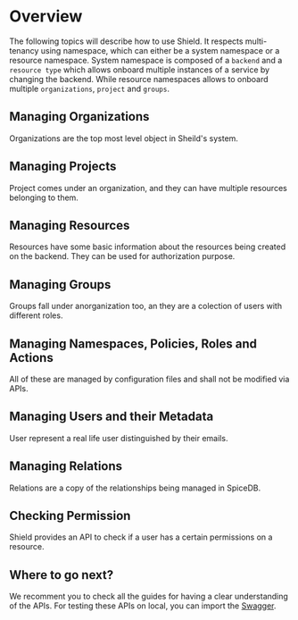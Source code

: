 # Overview

The following topics will describe how to use Shield. It respects multi-tenancy using namespace, which can either be a system namespace or a resource namespace.
System namespace is composed of a `backend` and a `resource type` which allows onboard multiple instances of a service by changing the backend. While resource namespaces allows to onboard multiple `organizations`, `project` and `groups`.

## Managing Organizations

Organizations are the top most level object in Sheild's system.

## Managing Projects

Project comes under an organization, and they can have multiple resources belonging to them.

## Managing Resources

Resources have some basic information about the resources being created on the backend. They can be used for authorization purpose.

## Managing Groups

Groups fall under anorganization too, an they are a colection of users with different roles.

## Managing Namespaces, Policies, Roles and Actions

All of these are managed by configuration files and shall not be modified via APIs.

## Managing Users and their Metadata

User represent a real life user distinguished by their emails.

## Managing Relations

Relations are a copy of the relationships being managed in SpiceDB.

## Checking Permission

Shield provides an API to check if a user has a  certain permissions on a resource.

## Where to go next?

We recomment you to check all the guides for having a clear understanding of the APIs. For testing these APIs on local, you can import the [Swagger](https://github.com/goto/shield/blob/main/proto/apidocs.swagger.json).


